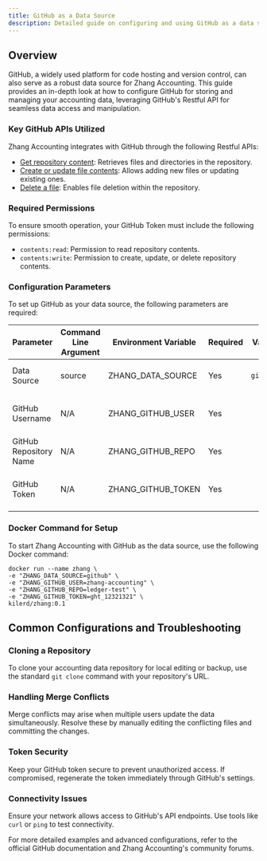 ```yaml
---
title: GitHub as a Data Source
description: Detailed guide on configuring and using GitHub as a data source in Zhang Accounting.
---
```


## Overview

GitHub, a widely used platform for code hosting and version control, can also serve as a robust data source for Zhang Accounting. This guide provides an in-depth look at how to configure GitHub for storing and managing your accounting data, leveraging GitHub's Restful API for seamless data access and manipulation.

### Key GitHub APIs Utilized

Zhang Accounting integrates with GitHub through the following Restful APIs:

- [Get repository content](https://docs.github.com/en/rest/repos/contents?apiVersion=2022-11-28#get-repository-content): Retrieves files and directories in the repository.
- [Create or update file contents](https://docs.github.com/en/rest/repos/contents?apiVersion=2022-11-28#create-or-update-file-contents): Allows adding new files or updating existing ones.
- [Delete a file](https://docs.github.com/en/rest/repos/contents?apiVersion=2022-11-28#delete-a-file): Enables file deletion within the repository.

### Required Permissions

To ensure smooth operation, your GitHub Token must include the following permissions:

- `contents:read`: Permission to read repository contents.
- `contents:write`: Permission to create, update, or delete repository contents.

### Configuration Parameters

To set up GitHub as your data source, the following parameters are required:

| Parameter | Command Line Argument | Environment Variable | Required | Value | Remarks |
|-----------|-----------------------|----------------------|----------|-------|---------|
| Data Source | source | ZHANG_DATA_SOURCE | Yes | `github` | Identifies GitHub as the data source. |
| GitHub Username | N/A | ZHANG_GITHUB_USER | Yes | | Your GitHub username, e.g., `zhang-accounting`. |
| GitHub Repository Name | N/A | ZHANG_GITHUB_REPO | Yes | | The repository name, e.g., `ledger-test`. |
| GitHub Token | N/A | ZHANG_GITHUB_TOKEN | Yes | | Your GitHub access token, e.g., `ght_123123123`. |

### Docker Command for Setup

To start Zhang Accounting with GitHub as the data source, use the following Docker command:

```shell
docker run --name zhang \
-e "ZHANG_DATA_SOURCE=github" \
-e "ZHANG_GITHUB_USER=zhang-accounting" \
-e "ZHANG_GITHUB_REPO=ledger-test" \
-e "ZHANG_GITHUB_TOKEN=ght_12321321" \
kilerd/zhang:0.1
```

## Common Configurations and Troubleshooting

### Cloning a Repository

To clone your accounting data repository for local editing or backup, use the standard `git clone` command with your repository's URL.

### Handling Merge Conflicts

Merge conflicts may arise when multiple users update the data simultaneously. Resolve these by manually editing the conflicting files and committing the changes.

### Token Security

Keep your GitHub token secure to prevent unauthorized access. If compromised, regenerate the token immediately through GitHub's settings.

### Connectivity Issues

Ensure your network allows access to GitHub's API endpoints. Use tools like `curl` or `ping` to test connectivity.

For more detailed examples and advanced configurations, refer to the official GitHub documentation and Zhang Accounting's community forums.
